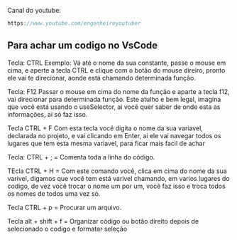 Canal do youtube:

```js
https://www.youtube.com/engenheiroyoutuber
```

## Para achar um codigo no VsCode

Tecla: CTRL
Exemplo: Vá até o nome da sua constante, passe o mouse em cima, e aperte a tecla CTRL e clique com o botão do mouse direiro, pronto ele vai te direcionar, aonde está chamando determinada função.

Tecla: F12
Passar o mouse em cima do nome da função e aparte a tecla f12, vai direcionar para determinada função.
Este atulho e bem legal, imagina que você está usando o useSelector, ai você quer saber de onde esta as informações, ai só faz isso.

Tecla CTRL + F
Com esta tecla você digita o nome da sua variavel, declarada no projeto, e vai clicando em Enter, ai ele vai 
navegar todos os lugares que tem esta mesma variavel, para ficar mais facil de achar 

Tecla: CTRL + ; = Comenta toda a linha do código.

TEcla CTRL + H = Com este comando você, clica em cima do nome da sua varivel, digamos que você tem está varivel 
chamando, em varios lugares do codigo, de vez você trocar o nome um por um, você faz isso e troca todos os nomes de todos 
uma vez só.

Tecla CTRL + p = Procurar um arquivo.

Tecla alt + shift + f = Organizar código ou botão direito depois de selecionado o codigo e formatar seleção